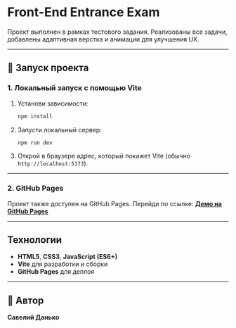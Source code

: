 # **Front-End Entrance Exam**
Проект выполнен в рамках тестового задания.
Реализованы все задачи, добавлены адаптивная верстка и анимации для улучшения UX.

---
## **🚀 Запуск проекта**
### **1. Локальный запуск с помощью Vite**

1. Установи зависимости:

   ```bash
   npm install
   ```
2. Запусти локальный сервер:

   ```bash
   npm run dev
   ```
3. Открой в браузере адрес, который покажет Vite (обычно `http://localhost:5173`).

---

### **2. GitHub Pages**
Проект также доступен на GitHub Pages.
Перейди по ссылке:
[**Демо на GitHub Pages**](https://saveliydanko.github.io/front-end-entrance-exam/)


---
## **Технологии**
* **HTML5**, **CSS3**, **JavaScript (ES6+)**
* **Vite** для разработки и сборки
* **GitHub Pages** для деплоя

---
## **📝 Автор**
**Савелий Данько** 